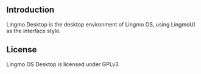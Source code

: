 ## Introduction

Lingmo Desktop is the desktop environment of Lingmo OS, using LingmoUI as the interface style.

## License

Lingmo OS Desktop is licensed under GPLv3.
